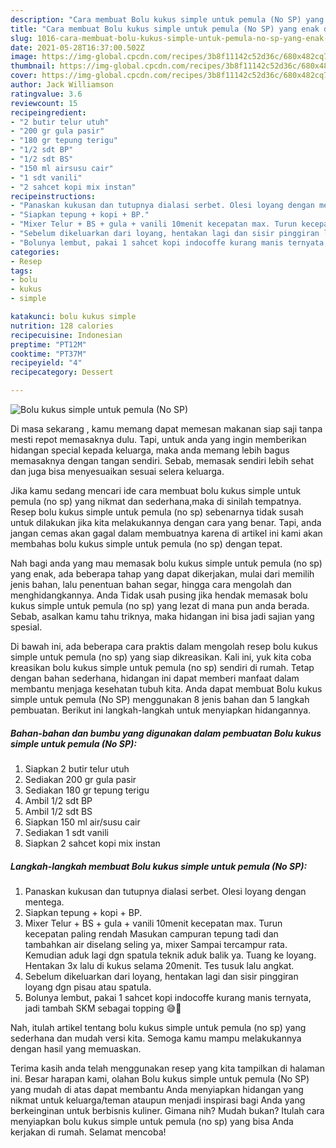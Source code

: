 ```yaml
---
description: "Cara membuat Bolu kukus simple untuk pemula (No SP) yang enak dan Mudah Dibuat"
title: "Cara membuat Bolu kukus simple untuk pemula (No SP) yang enak dan Mudah Dibuat"
slug: 1016-cara-membuat-bolu-kukus-simple-untuk-pemula-no-sp-yang-enak-dan-mudah-dibuat
date: 2021-05-28T16:37:00.502Z
image: https://img-global.cpcdn.com/recipes/3b8f11142c52d36c/680x482cq70/bolu-kukus-simple-untuk-pemula-no-sp-foto-resep-utama.jpg
thumbnail: https://img-global.cpcdn.com/recipes/3b8f11142c52d36c/680x482cq70/bolu-kukus-simple-untuk-pemula-no-sp-foto-resep-utama.jpg
cover: https://img-global.cpcdn.com/recipes/3b8f11142c52d36c/680x482cq70/bolu-kukus-simple-untuk-pemula-no-sp-foto-resep-utama.jpg
author: Jack Williamson
ratingvalue: 3.6
reviewcount: 15
recipeingredient:
- "2 butir telur utuh"
- "200 gr gula pasir"
- "180 gr tepung terigu"
- "1/2 sdt BP"
- "1/2 sdt BS"
- "150 ml airsusu cair"
- "1 sdt vanili"
- "2 sahcet kopi mix instan"
recipeinstructions:
- "Panaskan kukusan dan tutupnya dialasi serbet. Olesi loyang dengan mentega."
- "Siapkan tepung + kopi + BP."
- "Mixer Telur + BS + gula + vanili 10menit kecepatan max. Turun kecepatan paling rendah Masukan campuran tepung tadi dan tambahkan air diselang seling ya, mixer Sampai tercampur rata. Kemudian aduk lagi dgn spatula teknik aduk balik ya. Tuang ke loyang. Hentakan 3x lalu di kukus selama 20menit. Tes tusuk lalu angkat."
- "Sebelum dikeluarkan dari loyang, hentakan lagi dan sisir pinggiran loyang dgn pisau atau spatula."
- "Bolunya lembut, pakai 1 sahcet kopi indocoffe kurang manis ternyata, jadi tambah SKM sebagai topping 😅🙏"
categories:
- Resep
tags:
- bolu
- kukus
- simple

katakunci: bolu kukus simple 
nutrition: 128 calories
recipecuisine: Indonesian
preptime: "PT12M"
cooktime: "PT37M"
recipeyield: "4"
recipecategory: Dessert

---
```



![Bolu kukus simple untuk pemula (No SP)](https://img-global.cpcdn.com/recipes/3b8f11142c52d36c/680x482cq70/bolu-kukus-simple-untuk-pemula-no-sp-foto-resep-utama.jpg)

Di masa  sekarang , kamu memang dapat memesan makanan siap saji tanpa mesti repot memasaknya dulu. Tapi, untuk anda yang ingin memberikan hidangan special kepada keluarga, maka anda memang lebih bagus memasaknya dengan tangan sendiri. Sebab, memasak sendiri lebih sehat dan juga bisa menyesuaikan sesuai selera keluarga.

Jika kamu sedang mencari ide cara membuat bolu kukus simple untuk pemula (no sp) yang nikmat dan sederhana,maka di sinilah tempatnya. Resep bolu kukus simple untuk pemula (no sp)  sebenarnya tidak susah untuk dilakukan jika kita melakukannya dengan cara yang benar. Tapi, anda jangan cemas akan gagal dalam membuatnya 
karena di artikel ini kami akan membahas bolu kukus simple untuk pemula (no sp) dengan tepat.  



Nah bagi anda yang mau memasak bolu kukus simple untuk pemula (no sp) yang enak, ada beberapa tahap yang dapat dikerjakan, mulai dari memilih jenis bahan, lalu penentuan bahan segar, hingga cara mengolah dan menghidangkannya. Anda Tidak usah pusing jika hendak memasak bolu kukus simple untuk pemula (no sp) yang lezat di mana pun anda berada. Sebab, asalkan kamu  tahu triknya, maka hidangan ini bisa jadi sajian yang spesial.

Di bawah ini, ada beberapa cara praktis  dalam mengolah resep bolu kukus simple untuk pemula (no sp) yang siap dikreasikan. Kali ini, yuk kita coba kreasikan bolu kukus simple untuk pemula (no sp) sendiri di rumah. Tetap dengan bahan sederhana, hidangan ini dapat memberi manfaat dalam membantu menjaga kesehatan tubuh kita. Anda dapat membuat Bolu kukus simple untuk pemula (No SP) menggunakan 8 jenis bahan dan 5 langkah pembuatan. Berikut ini langkah-langkah untuk menyiapkan hidangannya.

<!--inarticleads1-->

##### Bahan-bahan dan bumbu yang digunakan dalam pembuatan Bolu kukus simple untuk pemula (No SP):

1. Siapkan 2 butir telur utuh
1. Sediakan 200 gr gula pasir
1. Sediakan 180 gr tepung terigu
1. Ambil 1/2 sdt BP
1. Ambil 1/2 sdt BS
1. Siapkan 150 ml air/susu cair
1. Sediakan 1 sdt vanili
1. Siapkan 2 sahcet kopi mix instan




<!--inarticleads2-->

##### Langkah-langkah membuat Bolu kukus simple untuk pemula (No SP):

1. Panaskan kukusan dan tutupnya dialasi serbet. Olesi loyang dengan mentega.
1. Siapkan tepung + kopi + BP.
1. Mixer Telur + BS + gula + vanili 10menit kecepatan max. Turun kecepatan paling rendah Masukan campuran tepung tadi dan tambahkan air diselang seling ya, mixer Sampai tercampur rata. Kemudian aduk lagi dgn spatula teknik aduk balik ya. Tuang ke loyang. Hentakan 3x lalu di kukus selama 20menit. Tes tusuk lalu angkat.
1. Sebelum dikeluarkan dari loyang, hentakan lagi dan sisir pinggiran loyang dgn pisau atau spatula.
1. Bolunya lembut, pakai 1 sahcet kopi indocoffe kurang manis ternyata, jadi tambah SKM sebagai topping 😅🙏




Nah, itulah artikel tentang  bolu kukus simple untuk pemula (no sp)  yang sederhana dan mudah versi kita. Semoga kamu mampu melakukannya dengan hasil yang memuaskan. 

Terima kasih anda telah menggunakan resep yang kita tampilkan di halaman ini. Besar harapan kami, olahan  Bolu kukus simple untuk pemula (No SP) yang mudah di atas dapat membantu Anda menyiapkan hidangan yang nikmat untuk keluarga/teman ataupun menjadi inspirasi bagi Anda yang berkeinginan untuk berbisnis kuliner. Gimana nih? Mudah bukan? Itulah cara menyiapkan bolu kukus simple untuk pemula (no sp) yang bisa Anda kerjakan di rumah. Selamat mencoba!

